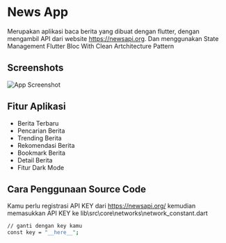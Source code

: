 
# News App

Merupakan aplikasi baca berita yang dibuat dengan flutter, dengan mengambil API dari website https://newsapi.org. Dan menggunakan State Management Flutter Bloc With Clean Artchitecture Pattern
## Screenshots

![App Screenshot]([https://via.placeholder.com/468x300?text=App+Screenshot+Here](https://raw.githubusercontent.com/NorkusDev/news_app/master/lib/src/screenshoot/app_screenshoot.png))


## Fitur Aplikasi

- Berita Terbaru
- Pencarian Berita
- Trending Berita
- Rekomendasi Berita
- Bookmark Berita
- Detail Berita
- Fitur Dark Mode


## Cara Penggunaan Source Code

Kamu perlu registrasi API KEY dari https://newsapi.org/ kemudian memasukkan API KEY ke lib\src\core\networks\network_constant.dart

```bash
// ganti dengan key kamu
const key = "__here__";
```
    
